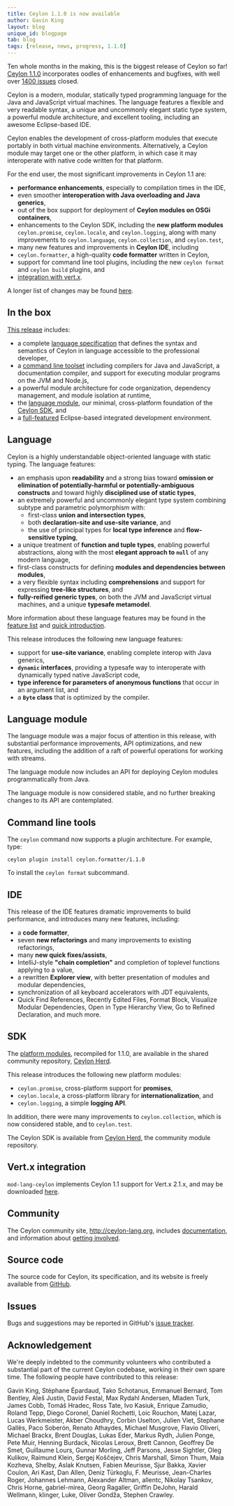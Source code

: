 ```yaml
---
title: Ceylon 1.1.0 is now available
author: Gavin King
layout: blog
unique_id: blogpage
tab: blog
tags: [release, news, progress, 1.1.0]
---
```


[spec]: /documentation/1.1/spec
[toolset]: /documentation/1.1/reference/tool/ceylon/subcommands/index.html
[ceylon.language]: https://herd.ceylon-lang.org/modules/ceylon.language
[sdk]: https://modules.ceylon-lang.org/categories/SDK
[ide features]: /documentation/1.1/ide/features/
[Ceylon Herd]: https://herd.ceylon-lang.org
[documentation]: /documentation/1.1

Ten whole months in the making, this is the biggest release
of Ceylon so far! [Ceylon 1.1.0][] incorporates oodles of 
enhancements and bugfixes, with well over [1400 issues][] 
closed.

[Ceylon 1.1.0]: /download/
[1400 issues]: /documentation/1.0/roadmap/

Ceylon is a modern, modular, statically typed programming 
language for the Java and JavaScript virtual machines. The
language features a flexible and very readable syntax, a 
unique and uncommonly elegant static type system, a powerful 
module architecture, and excellent tooling, including an 
awesome Eclipse-based IDE.

Ceylon enables the development of cross-platform modules 
that execute portably in both virtual machine environments. 
Alternatively, a Ceylon module may target one or the other 
platform, in which case it may interoperate with native code 
written for that platform.

For the end user, the most significant improvements in 
Ceylon 1.1 are:

- __performance enhancements__, especially to compilation 
  times in the IDE,
- even smoother __interoperation with Java overloading and 
  Java generics__,
- out of the box support for deployment of __Ceylon modules 
  on OSGi containers__,
- enhancements to the Ceylon SDK, including the __new 
  platform modules__ `ceylon.promise`, `ceylon.locale`, and 
  `ceylon.logging`, along with many improvements to 
  `ceylon.language`, `ceylon.collection`, and `ceylon.test`,
- many new features and improvements in __Ceylon IDE__, 
  including
- `ceylon.formatter`, a high-quality __code formatter__ 
  written in Ceylon, 
- support for command line tool plugins, including the new 
  `ceylon format` and `ceylon build` plugins, and
- [integration with vert.x](https://github.com/vert-x/mod-lang-ceylon). 

A longer list of changes may be found 
[here](/blog/2014/08/10/progress-report/).

## In the box

[This release](/download) includes:

- a complete [language specification][spec] that defines the 
  syntax and semantics of Ceylon in language accessible to 
  the professional developer,
- a [command line toolset][toolset] including compilers for 
  Java and JavaScript, a documentation compiler, and support 
  for executing modular programs on the JVM and Node.js,
- a powerful module architecture for code organization,
  dependency management, and module isolation at runtime,
- the [language module][ceylon.language], our minimal, 
  cross-platform foundation of the [Ceylon SDK][sdk], and
- a [full-featured][ide features] Eclipse-based integrated 
  development environment.

## Language

Ceylon is a highly understandable object-oriented language 
with static typing. The language features:

- an emphasis upon __readability__ and a strong bias toward 
  __omission or elimination of potentially-harmful or 
  potentially-ambiguous constructs__ and toward highly 
  __disciplined use of static types__,
- an extremely powerful and uncommonly elegant type system 
  combining subtype and parametric polymorphism with:
  - first-class __union and intersection types__, 
  - both __declaration-site and use-site variance__, and
  - the use of principal types for __local type inference__ 
    and __flow-sensitive typing__,
- a unique treatment of __function and tuple types__, 
  enabling powerful abstractions, along with the most 
  __elegant approach to `null`__ of any modern language, 
- first-class constructs for defining __modules and 
  dependencies between modules__,
- a very flexible syntax including __comprehensions__ and 
  support for expressing __tree-like structures__, and
- __fully-reified generic types__, on both the JVM and
  JavaScript virtual machines, and a unique __typesafe 
  metamodel__.

More information about these language features may be
found in the [feature list](/features) and 
[quick introduction](/documentation/1.1/introduction/).

This release introduces the following new language features:

- support for __use-site variance__, enabling complete 
  interop with Java generics,
- __`dynamic` interfaces__, providing a typesafe way to 
  interoperate with dynamically typed native JavaScript code,
- __type inference for parameters of anonymous functions__ 
  that occur in an argument list, and
- a __`Byte` class__ that is optimized by the compiler.

## Language module

The language module was a major focus of attention in this
release, with substantial performance improvements, API
optimizations, and new features, including the addition of
a raft of powerful operations for working with streams.

The language module now includes an API for deploying Ceylon 
modules programmatically from Java.

The language module is now considered stable, and no further
breaking changes to its API are contemplated.

## Command line tools

The `ceylon` command now supports a plugin architecture. For
example, type:

<!-- lang: bash -->
    ceylon plugin install ceylon.formatter/1.1.0

To install the `ceylon format` subcommand.

## IDE

This release of the IDE features dramatic improvements to
build performance, and introduces many new features, 
including:

- a __code formatter__,
- seven __new refactorings__ and many improvements to existing
  refactorings,
- many __new quick fixes/assists__,
- IntelliJ-style __"chain completion"__ and completion of toplevel 
  functions applying to a value,
- a rewritten __Explorer view__, with better presentation of modules
  and modular dependencies,
- synchronization of all keyboard accelerators with JDT 
  equivalents,
- Quick Find References, Recently Edited Files, Format Block,
  Visualize Modular Dependencies, Open in Type Hierarchy View, 
  Go to Refined Declaration, and much more.


## SDK

The [platform modules][sdk], recompiled for 1.1.0, are 
available in the shared community repository, [Ceylon Herd][].

This release introduces the following new platform modules:

- `ceylon.promise`, cross-platform support for __promises__,
- `ceylon.locale`, a cross-platform library for 
   __internationalization__, and
- `ceylon.logging`, a simple __logging API__.

In addition, there were many improvements to 
`ceylon.collection`, which is now considered stable, and to
`ceylon.test`.

The Ceylon SDK is available from [Ceylon Herd], the community
module repository.

## Vert.x integration

`mod-lang-ceylon` implements Ceylon 1.1 support for 
Vert.x 2.1.x, and may be downloaded 
[here](https://github.com/vert-x/mod-lang-ceylon/releases/).

## Community

The Ceylon community site, <http://ceylon-lang.org>, includes 
[documentation][], and information about [getting involved](/community).

## Source code

The source code for Ceylon, its specification, and its website 
is freely available from [GitHub](https://github.com/ceylon).

## Issues

Bugs and suggestions may be reported in GitHub's 
[issue tracker](/code/issues).

## Acknowledgement

We're deeply indebted to the community volunteers who contributed a 
substantial part of the current Ceylon codebase, working in their own 
spare time. The following people have contributed to this release:

Gavin King, Stéphane Épardaud, Tako Schotanus, Emmanuel Bernard, 
Tom Bentley, Aleš Justin, David Festal, Max Rydahl Andersen, 
Mladen Turk, James Cobb, Tomáš Hradec, Ross Tate, Ivo Kasiuk, 
Enrique Zamudio, Roland Tepp, Diego Coronel, Daniel Rochetti, 
Loic Rouchon, Matej Lazar, Lucas Werkmeister, Akber Choudhry, 
Corbin Uselton, Julien Viet, Stephane Gallès, Paco Soberón, 
Renato Athaydes, Michael Musgrove, Flavio Oliveri, Michael Brackx,
Brent Douglas, Lukas Eder, Markus Rydh, Julien Ponge, Pete Muir, 
Henning Burdack, Nicolas Leroux, Brett Cannon, Geoffrey De Smet, 
Guillaume Lours, Gunnar Morling, Jeff Parsons, Jesse Sightler, 
Oleg Kulikov, Raimund Klein, Sergej Koščejev, Chris Marshall, 
Simon Thum, Maia Kozheva, Shelby, Aslak Knutsen, Fabien Meurisse, 
Sjur Bakka, Xavier Coulon, Ari Kast, Dan Allen, Deniz Türkoglu, 
F. Meurisse, Jean-Charles Roger, Johannes Lehmann, Alexander Altman, 
allentc, Nikolay Tsankov, Chris Horne, gabriel-mirea, Georg Ragaller, 
Griffin DeJohn, Harald Wellmann, klinger, Luke, Oliver Gondža, 
Stephen Crawley.
